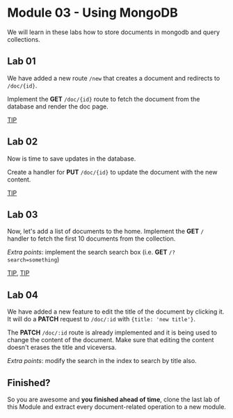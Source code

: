 # Module 03 - Using MongoDB

We will learn in these labs how to store documents in mongodb and query collections.

## Lab 01

We have added a new route ```/new``` that creates a document and redirects to ```/doc/{id}```. 

Implement the __GET__ ```/doc/{id}``` route to fetch the document from the database and render the doc page.

[TIP](http://mongodb.github.io/node-mongodb-native/api-generated/collection.html#findone)

## Lab 02

Now is time to save updates in the database.

Create a handler for __PUT__ ```/doc/{id}``` to update the document with the new content.

[TIP](http://mongodb.github.io/node-mongodb-native/api-generated/collection.html#update)

## Lab 03

Now, let's add a list of documents to the home. Implement the __GET__ ```/``` handler to fetch the first 10 documents from the collection.

_Extra points_: implement the search search box (i.e. __GET__ ```/?search=something```)

[TIP](http://mongodb.github.io/node-mongodb-native/api-generated/collection.html#find), [TIP](http://docs.mongodb.org/manual/reference/operator/regex/)

## Lab 04

We have added a new feature to edit the title of the document by clicking it. It will do a __PATCH__ request to ```/doc/:id``` with ```{title: 'new title'}```.

The __PATCH__ ```/doc/:id``` route is already implemented and it is being used to change the content of the document. Make sure that editing the content doesn't erases the title and viceversa.

_Extra points_: modify the search in the index to search by title also.


## Finished?

So you are awesome and __you finished ahead of time__, clone the last lab of this Module and extract every document-related operation to a new module.